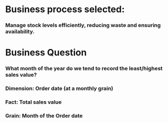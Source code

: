 # Business process selected:
### Manage stock levels efficiently, reducing waste and ensuring availability.

# Business Question
### What month of the year do we tend to record the least/highest sales value?

### Dimension: Order date (at a monthly grain)
### Fact: Total sales value
### Grain: Month of the Order date
